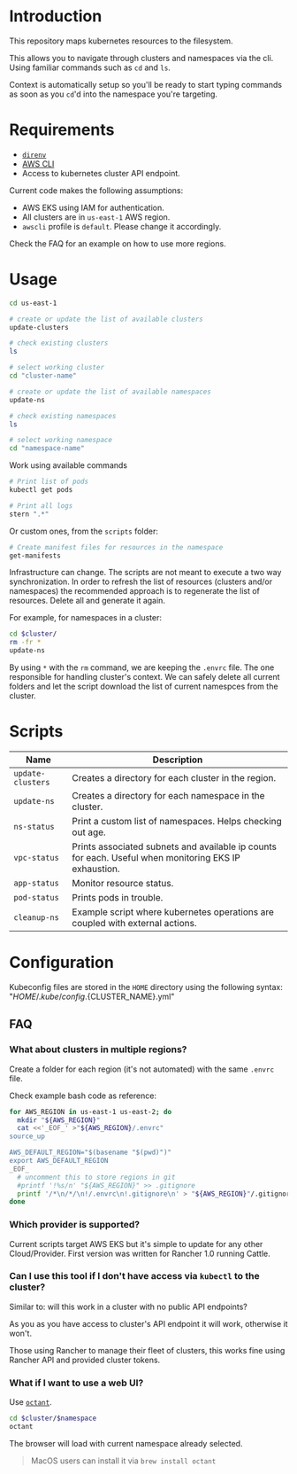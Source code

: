 # Introduction

This repository maps kubernetes resources to the filesystem.

This allows you to navigate through clusters and namespaces via the cli. Using familiar commands such as `cd` and `ls`.

Context is automatically setup so you'll be ready to start typing commands as soon as you `cd`'d into the namespace you're targeting.

# Requirements

* [`direnv`](https://direnv.net/)
* [AWS CLI](https://aws.amazon.com/cli/)
* Access to kubernetes cluster API endpoint.

Current code makes the following assumptions:

* AWS EKS using IAM for authentication.
* All clusters are in `us-east-1` AWS region.
* `awscli` profile is `default`. Please change it accordingly.

Check the FAQ for an example on how to use more regions.

# Usage

```sh
cd us-east-1

# create or update the list of available clusters
update-clusters

# check existing clusters
ls

# select working cluster
cd "cluster-name"

# create or update the list of available namespaces
update-ns

# check existing namespaces
ls

# select working namespace
cd "namespace-name"
```

Work using available commands


```sh
# Print list of pods
kubectl get pods

# Print all logs
stern ".*"
```

Or custom ones, from the `scripts` folder:

```sh
# Create manifest files for resources in the namespace
get-manifests
```

Infrastructure can change. The scripts are not meant to execute a two way synchronization. In order to refresh the list of resources (clusters and/or namespaces) the recommended approach is to regenerate the list of resources. Delete all and generate it again.

For example, for namespaces in a cluster:

```sh
cd $cluster/
rm -fr *
update-ns
```

By using `*` with the `rm` command, we are keeping the `.envrc` file. The one responsible for handling cluster's context. We can safely delete all current folders and let the script download the list of current namespces from the cluster.

# Scripts

| Name | Description |
| --- | --- |
| `update-clusters` | Creates a directory for each cluster in the region. |
| `update-ns` | Creates a directory for each namespace in the cluster. |
| `ns-status` | Print a custom list of namespaces. Helps checking out age. |
| `vpc-status` | Prints associated subnets and available ip counts for each. Useful when monitoring EKS IP exhaustion. |
| `app-status` | Monitor resource status. |
| `pod-status` | Prints pods in trouble. |
| `cleanup-ns` | Example script where kubernetes operations are coupled with external actions. |

# Configuration

Kubeconfig files are stored in the `HOME` directory using the following syntax: "$HOME/.kube/config.${CLUSTER_NAME}.yml"


## FAQ

### What about clusters in multiple regions?

Create a folder for each region (it's not automated) with the same `.envrc` file.

Check example bash code as reference:

```sh
for AWS_REGION in us-east-1 us-east-2; do
  mkdir "${AWS_REGION}"
  cat <<'_EOF_' >"${AWS_REGION}/.envrc"
source_up

AWS_DEFAULT_REGION="$(basename "$(pwd)")"
export AWS_DEFAULT_REGION
_EOF_
  # uncomment this to store regions in git
  #printf '!%s/n' "${AWS_REGION}" >> .gitignore
  printf '/*\n/*/\n!/.envrc\n!.gitignore\n' > "${AWS_REGION}"/.gitignore
done
```

### Which provider is supported?

Current scripts target AWS EKS but it's simple to update for any other Cloud/Provider. First version was written for Rancher 1.0 running Cattle.


### Can I use this tool if I don't have access via `kubectl` to the cluster?

Similar to: will this work in a cluster with no public API endpoints?

As you as you have access to cluster's API endpoint it will work, otherwise it won't.

Those using Rancher to manage their fleet of clusters, this works fine using Rancher API and provided cluster tokens.

### What if I want to use a web UI?

Use [`octant`](https://octant.dev/).

```sh
cd $cluster/$namespace
octant
```

The browser will load with current namespace already selected.

> MacOS users can install it via `brew install octant`
